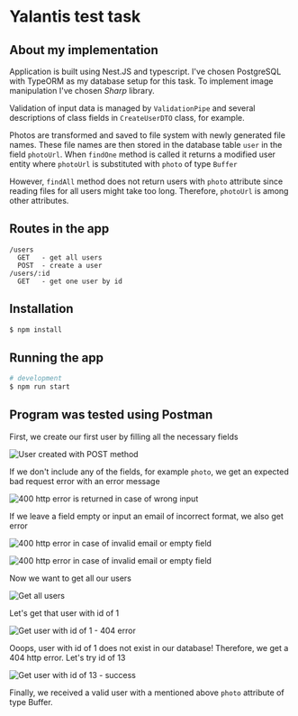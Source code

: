 # Yalantis test task

## About my implementation

Application is built using Nest.JS and typescript. I've chosen PostgreSQL with TypeORM as my database setup for this task. To implement image manipulation I've chosen _Sharp_ library.

Validation of input data is managed by `ValidationPipe` and several descriptions of class fields in `CreateUserDTO` class, for example.

Photos are transformed and saved to file system with newly generated file names. These file names are then stored in the database table `user` in the field `photoUrl`. When `findOne` method is called it returns a modified user entity where `photoUrl` is substituted with `photo` of type `Buffer`

However, `findAll` method does not return users with `photo` attribute since reading files for all users might take too long. Therefore, `photoUrl` is among other attributes.

## Routes in the app

```
/users
  GET   - get all users
  POST  - create a user
/users/:id
  GET   - get one user by id
```

## Installation

```bash
$ npm install
```

## Running the app

```bash
# development
$ npm run start
```

## Program was tested using Postman

First, we create our first user by filling all the necessary fields

![User created with POST method](docs/create-user.png)

If we don't include any of the fields, for example `photo`, we get an expected bad request error with an error message

![400 http error is returned in case of wrong input](docs/create-wrong-user.png)

If we leave a field empty or input an email of incorrect format, we also get error

![400 http error in case of invalid email or empty field](docs/create-user-email-invalid.png)

![400 http error in case of invalid email or empty field](docs/create-user-empty-firstname.png)

Now we want to get all our users

![Get all users](docs/find-all.png)

Let's get that user with id of 1

![Get user with id of 1 - 404 error](docs/find-one-wrong-id.png)

Ooops, user with id of 1 does not exist in our database! Therefore, we get a 404 http error. Let's try id of 13

![Get user with id of 13 - success](docs/find-one.png)

Finally, we received a valid user with a mentioned above `photo` attribute of type Buffer.
